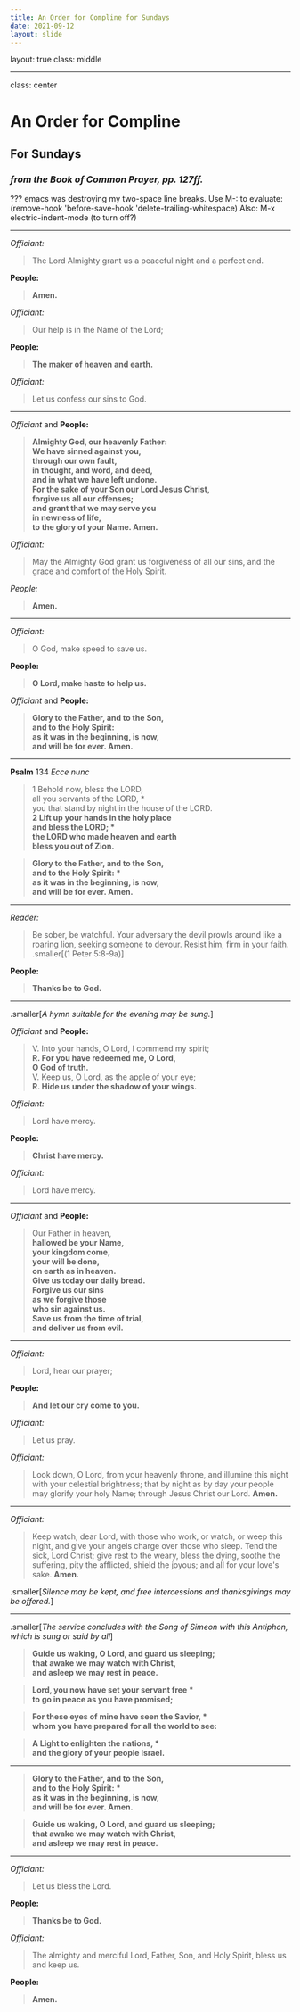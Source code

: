 ```yaml
---
title: An Order for Compline for Sundays
date: 2021-09-12
layout: slide
---
```

layout: true
class: middle

---
class: center
# An Order for Compline
## For Sundays
### _from the Book of Common Prayer, pp. 127ff._
???
emacs was destroying my two-space line breaks.
Use M-: to evaluate:
(remove-hook 'before-save-hook 'delete-trailing-whitespace)
Also: M-x electric-indent-mode (to turn off?)

---
 _Officiant:_
> The Lord Almighty grant us a peaceful night and a perfect end.

**People:**
> **Amen.**

_Officiant:_
> Our help is in the Name of the Lord;

**People:**
> **The maker of heaven and earth.**

_Officiant:_
> Let us confess our sins to God.

---
_Officiant_ and **People:**
> **Almighty God, our heavenly Father:  
We have sinned against you,  
through our own fault,  
in thought, and word, and deed,  
and in what we have left undone.  
For the sake of your Son our Lord Jesus Christ,  
forgive us all our offenses;  
and grant that we may serve you  
in newness of life,  
to the glory of your Name.  Amen.**

*Officiant:*
> May the Almighty God grant us forgiveness of all our sins, and the grace and comfort of the Holy Spirit.

_People:_
> **Amen.**

---
 _Officiant:_
> O God, make speed to save us.

**People:**
> **O Lord, make haste to help us.**

_Officiant_ and **People:**
> **Glory to the Father, and to the Son,  
and to the Holy Spirit:   
as it was in the beginning, is now,  
and will be for ever.  Amen.**

---
**Psalm** 134
_Ecce nunc_

> 1 Behold now, bless the LORD,  
all you servants of the LORD, \*  
you that stand by night in the house of the LORD.  
**2 Lift up your hands in the holy place  
and bless the LORD; \*  
the LORD who made heaven and earth  
bless you out of Zion.**

> **Glory to the Father, and to the Son,  
and to the Holy Spirit: \*  
as it was in the beginning, is now,  
and will be for ever. Amen.**


---
 _Reader:_

> Be sober, be watchful. Your adversary the devil prowls around like a roaring lion, seeking someone to devour. Resist him, firm in your faith. .smaller[(1 Peter 5:8-9a)]

**People:**
> **Thanks be to God.**

---
.smaller[_A hymn suitable for the evening may be sung._]

_Officiant_ and **People:**
> V.  Into your hands, O Lord, I commend my spirit;  
> **R.  For you have redeemed me, O Lord,  
O God of truth.**  
> V.  Keep us, O Lord, as the apple of your eye;  
> **R.  Hide us under the shadow of your wings.**

_Officiant:_
> Lord have mercy.

**People:**
> **Christ have mercy.**

_Officiant:_
> Lord have mercy.

---
_Officiant_ and **People:**
> Our Father in heaven,  
**hallowed be your Name,  
your kingdom come,  
your will be done,  
on earth as in heaven.  
Give us today our daily bread.  
Forgive us our sins  
as we forgive those  
who sin against us.  
Save us from the time of trial,  
and deliver us from evil.**

---
 _Officiant:_
> Lord, hear our prayer;

**People:**
> **And let our cry come to you.**

_Officiant:_
> Let us pray.

_Officiant:_

> Look down, O Lord, from your heavenly throne, and illumine this night with your celestial brightness; that by night as by day your people may glorify your holy Name; through Jesus Christ our Lord.  **Amen.**

---
 _Officiant:_
> Keep watch, dear Lord, with those who work, or watch, or weep this night, and give your angels charge over those who sleep.  Tend the sick, Lord Christ; give rest to the weary, bless the dying, soothe the suffering, pity the afflicted, shield the joyous; and all for your love's sake.  **Amen.**

.smaller[_Silence may be kept, and free intercessions and thanksgivings may be offered._]

---
.smaller[_The service concludes with the Song of Simeon with this Antiphon, which is sung or said by all_]

> **Guide us waking, O Lord, and guard us sleeping;  
that awake we may watch with Christ,  
and asleep we may rest in peace.**

> **Lord, you now have set your servant free \*  
 to go in peace as you have promised;**

> **For these eyes of mine have seen the Savior, \*  
 whom you have prepared for all the world to see:**

> **A Light to enlighten the nations, \*  
 and the glory of your people Israel.**

---
> **Glory to the Father, and to the Son,  
and to the Holy Spirit: \*  
 as it was in the beginning, is now,  
 and will be for ever.  Amen.**

> **Guide us waking, O Lord, and guard us sleeping;  
that awake we may watch with Christ,  
and asleep we may rest in peace.**

---
 _Officiant:_
> Let us bless the Lord.

**People:**
> **Thanks be to God.**

_Officiant:_

> The almighty and merciful Lord, Father, Son, and Holy Spirit, bless us and keep us.  

**People:**
> **Amen.**
